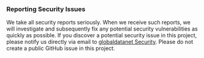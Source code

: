 ### Reporting Security Issues

We take all security reports seriously. When we receive such reports, we will investigate and subsequently fix any potential security vulnerabilities as quickly as possible. 
If you discover a potential security issue in this project, please notify us directly via email to [globaldatanet Security](mailto:david@globaldatanet.com). Please do not create a public GitHub issue in this project.
